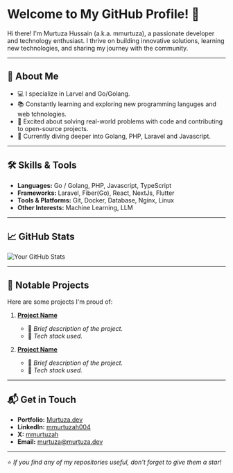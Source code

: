 # Welcome to My GitHub Profile! 👋

Hi there! I'm Murtuza Hussain (a.k.a. mmurtuza), a passionate developer and technology enthusiast. I thrive on building innovative solutions, learning new technologies, and sharing my journey with the community.

---

## 🌟 About Me

- 💻 I specialize in Larvel and Go/Golang.
- 📚 Constantly learning and exploring new programming languges and web tchnologies.
- 🚀 Excited about solving real-world problems with code and contributing to open-source projects.
- 🌱 Currently diving deeper into Golang, PHP, Laravel and Javascript.
<!--- - 💬 Let's connect! Feel free to ask me about. --->

---

## 🛠️ Skills & Tools

- **Languages:** Go / Golang, PHP, Javascript, TypeScript
- **Frameworks:** Laravel, Fiber(Go), React, NextJs, Flutter
- **Tools & Platforms:** Git, Docker, Database, Nginx, Linux
- **Other Interests:** Machine Learning, LLM

---

## 📈 GitHub Stats

![Your GitHub Stats](https://github-readme-stats.vercel.app/api?username=mmurtuza&show_icons=true&theme=radical)

---

## 📂 Notable Projects

Here are some projects I'm proud of:

1. **[Project Name](link-to-project)**
   - 📌 *Brief description of the project.*
   - 🔧 *Tech stack used.*

2. **[Project Name](link-to-project)**
   - 📌 *Brief description of the project.*
   - 🔧 *Tech stack used.*

---

## 📬 Get in Touch

- **Portfolio:** [Murtuza.dev](https://murtuza.dev)
- **LinkedIn:** [mmurtuzah004](https://www.linkedin.com/in/mmurtuzah004/)
- **X:** [mmurtuzah](https://twitter.com/MMurtuzaH)
- **Email:** [murtuza@murtuza.dev](murtuza@murtuza.dev)

---

⭐️ *If you find any of my repositories useful, don't forget to give them a star!*
